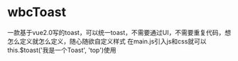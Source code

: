 # wbcToast
一款基于vue2.0写的toast，可以统一toast，不需要通过UI，不需要重复代码，想怎么定义就怎么定义，随心随欲自定义样式
在main.js引入js和css就可以 this.$toast('我是一个Toast', 'top')使用
